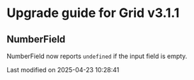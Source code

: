 # Upgrade guide for Grid v3.1.1

## NumberField

NumberField now reports `undefined` if the input field is empty.


<p class="last-modified">Last modified on 2025-04-23 10:28:41</p>